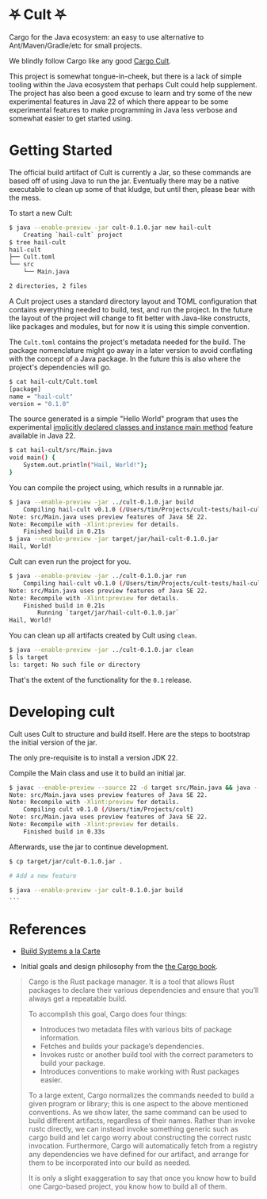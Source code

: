 # ⛧ Cult ⛧

Cargo for the Java ecosystem: an easy to use alternative to Ant/Maven/Gradle/etc for small projects.

We blindly follow Cargo like any good [Cargo Cult](https://en.wikipedia.org/wiki/Cargo_cult_programming). 

This project is somewhat tongue-in-cheek, but there is a lack of simple tooling within the Java ecosystem that perhaps 
Cult could help supplement. The project has also been a good excuse to learn and try some of the new experimental features
in Java 22 of which there appear to be some experimental features to make programming in Java less verbose and somewhat 
easier to get started using. 

# Getting Started

The official build artifact of Cult is currently a Jar, so these commands are based off of using Java to run the jar. 
Eventually there may be a native executable to clean up some of that kludge, but until then, please bear with the mess.

To start a new Cult:

```bash
$ java --enable-preview -jar cult-0.1.0.jar new hail-cult
    Creating `hail-cult` project
$ tree hail-cult
hail-cult
├── Cult.toml
└── src
    └── Main.java

2 directories, 2 files
```

A Cult project uses a standard directory layout and TOML configuration that contains everything needed to build, test, 
and run the project. In the future the layout of the project will change to fit better with Java-like constructs, like 
packages and modules, but for now it is using this simple convention.

The `Cult.toml` contains the project's metadata needed for the build. The package nomenclature might go away in a later version
to avoid conflating with the concept of a Java package. In the future this is also where the project's dependencies will go.

```bash
$ cat hail-cult/Cult.toml
[package]
name = "hail-cult"
version = "0.1.0"
```

The source generated is a simple "Hello World" program that uses the experimental [implicitly declared classes and instance
main method](https://openjdk.org/jeps/463) feature available in Java 22. 

```bash
$ cat hail-cult/src/Main.java
void main() {
    System.out.println("Hail, World!");
}
```

You can compile the project using, which results in a runnable jar.

```bash
$ java --enable-preview -jar ../cult-0.1.0.jar build
    Compiling hail-cult v0.1.0 (/Users/tim/Projects/cult-tests/hail-cult)
Note: src/Main.java uses preview features of Java SE 22.
Note: Recompile with -Xlint:preview for details.
    Finished build in 0.21s
$ java --enable-preview -jar target/jar/hail-cult-0.1.0.jar
Hail, World!
```

Cult can even run the project for you.

```bash
$ java --enable-preview -jar ../cult-0.1.0.jar run
    Compiling hail-cult v0.1.0 (/Users/tim/Projects/cult-tests/hail-cult)
Note: src/Main.java uses preview features of Java SE 22.
Note: Recompile with -Xlint:preview for details.
    Finished build in 0.21s
        Running `target/jar/hail-cult-0.1.0.jar`
Hail, World!
```

You can clean up all artifacts created by Cult using `clean`.

```bash
$ java --enable-preview -jar ../cult-0.1.0.jar clean
$ ls target
ls: target: No such file or directory
```

That's the extent of the functionality for the `0.1` release. 

# Developing cult

Cult uses Cult to structure and build itself. Here are the steps to bootstrap the initial version of the jar.

The only pre-requisite is to install a version JDK 22.

Compile the Main class and use it to build an initial jar.

```bash
$ javac --enable-preview --source 22 -d target src/Main.java && java --enable-preview -cp target Main build
Note: src/Main.java uses preview features of Java SE 22.
Note: Recompile with -Xlint:preview for details.
    Compiling cult v0.1.0 (/Users/tim/Projects/cult)
Note: src/Main.java uses preview features of Java SE 22.
Note: Recompile with -Xlint:preview for details.
    Finished build in 0.33s
```

Afterwards, use the jar to continue development.

```bash
$ cp target/jar/cult-0.1.0.jar .

# Add a new feature

$ java --enable-preview -jar cult-0.1.0.jar build
...
```

# References

- [Build Systems a la Carte](https://www.microsoft.com/en-us/research/uploads/prod/2018/03/build-systems.pdf)

- Initial goals and design philosophy from the [the Cargo book](https://doc.rust-lang.org/cargo/guide/why-cargo-exists.html).

> Cargo is the Rust package manager. It is a tool that allows Rust packages to declare their various dependencies and ensure that you’ll always get a repeatable build.
>
> To accomplish this goal, Cargo does four things:
>
> * Introduces two metadata files with various bits of package information.
> * Fetches and builds your package’s dependencies.
> * Invokes rustc or another build tool with the correct parameters to build your package.
> * Introduces conventions to make working with Rust packages easier.
>
> To a large extent, Cargo normalizes the commands needed to build a given program or library; this is one aspect to the above mentioned conventions. As we show later, the same command can be used to build different artifacts, regardless of their names. Rather than invoke rustc directly, we can instead invoke something generic such as cargo build and let cargo worry about constructing the correct rustc invocation. Furthermore, Cargo will automatically fetch from a registry any dependencies we have defined for our artifact, and arrange for them to be incorporated into our build as needed.
>
> It is only a slight exaggeration to say that once you know how to build one Cargo-based project, you know how to build all of them.
